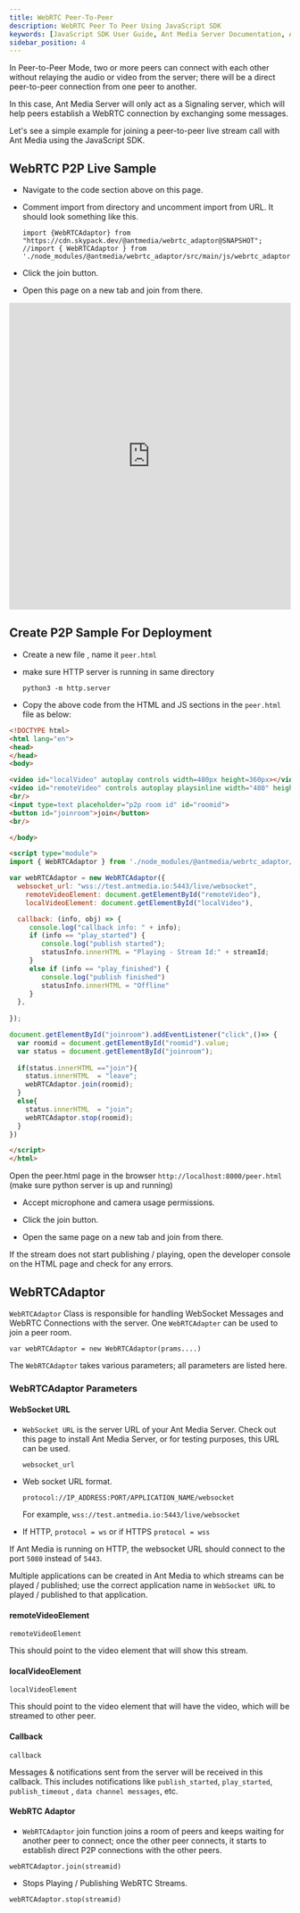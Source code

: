 ```yaml
---
title: WebRTC Peer-To-Peer
description: WebRTC Peer To Peer Using JavaScript SDK 
keywords: [JavaScript SDK User Guide, Ant Media Server Documentation, Ant Media Server Tutorials]
sidebar_position: 4
---
```


In Peer-to-Peer Mode, two or more peers can connect with each other without relaying the audio or video from the server; there will be a direct peer-to-peer connection from one peer to another. 

In this case, Ant Media Server will only act as a Signaling server, which will help peers establish a WebRTC connection by exchanging some messages.

Let's see a simple example for joining a peer-to-peer live stream call with Ant Media using the JavaScript SDK.

## WebRTC P2P Live Sample

- Navigate to the code section above on this page.

- Comment import from directory and uncomment import from URL. It should look something like this.

  ```
  import {WebRTCAdaptor} from "https://cdn.skypack.dev/@antmedia/webrtc_adaptor@SNAPSHOT";
  //import { WebRTCAdaptor } from './node_modules/@antmedia/webrtc_adaptor/src/main/js/webrtc_adaptor.js';
  ```

- Click the join button.

- Open this page on a new tab and join from there. 

<iframe height="550" style="width: 100%;" scrolling="no" title="Untitled" src="https://codepen.io/USAMAWIZARD/embed/azoMqdq?default-tab=js&editable=true" frameborder="no" loading="lazy" allowtransparency="true" allowfullscreen="true" allow="camera; microphone; autoplay; encrypted-media"> </iframe>

## Create P2P Sample For Deployment

- Create a new file , name it `peer.html`

- make sure HTTP server is running in same directory

  ```
  python3 -m http.server
  ```

- Copy the above code from the HTML and JS sections in the `peer.html` file as below:

```html
<!DOCTYPE html>
<html lang="en">
<head>
</head>
<body>

<video id="localVideo" autoplay controls width=480px height=360px></video>
<video id="remoteVideo" controls autoplay playsinline width="480" height="360"></video>
<br/>
<input type=text placeholder="p2p room id" id="roomid">
<button id="joinroom">join</button>
<br/>

</body>

<script type="module">
import { WebRTCAdaptor } from './node_modules/@antmedia/webrtc_adaptor/src/main/js/webrtc_adaptor.js';

var webRTCAdaptor = new WebRTCAdaptor({
  websocket_url: "wss://test.antmedia.io:5443/live/websocket",
	remoteVideoElement: document.getElementById("remoteVideo"),
 	localVideoElement: document.getElementById("localVideo"),

  callback: (info, obj) => {
     console.log("callback info: " + info);
     if (info == "play_started") {
        console.log("publish started");
        statusInfo.innerHTML = "Playing - Stream Id:" + streamId; 
     }
     else if (info == "play_finished") {
        console.log("publish finished")
        statusInfo.innerHTML = "Offline"
     }
  },
  
});

document.getElementById("joinroom").addEventListener("click",()=> {
  var roomid = document.getElementById("roomid").value;
  var status = document.getElementById("joinroom");
  
  if(status.innerHTML =="join"){
    status.innerHTML  = "leave";
    webRTCAdaptor.join(roomid);
  }
  else{
    status.innerHTML  = "join";
    webRTCAdaptor.stop(roomid);
  }
})

</script>
</html>
```

Open the peer.html page in the browser `http://localhost:8000/peer.html`  (make sure python server is up and running)

- Accept microphone and camera usage permissions.

- Click the join button.

- Open the same page on a new tab and join from there. 

If the stream does not start publishing / playing, open the developer console on the HTML page and check for any errors.

## WebRTCAdaptor

`WebRTCAdaptor` Class is responsible for handling WebSocket Messages and WebRTC Connections with the server.
One `WebRTCAdapter` can be used to join a peer room.

```
var webRTCAdaptor = new WebRTCAdaptor(prams....)
```

The `WebRTCAdaptor` takes various parameters; all parameters are listed here. 

### WebRTCAdaptor Parameters


#### WebSocket URL

- `WebSocket URL` is the server URL of your Ant Media Server. Check out this page to install Ant Media Server, or for testing purposes, this URL can be used. 

  ```
  websocket_url
  ```

- Web socket URL format.

  ```
  protocol://IP_ADDRESS:PORT/APPLICATION_NAME/websocket
  ```

    For example, `wss://test.antmedia.io:5443/live/websocket`

- If HTTP,  `protocol = ws` or if HTTPS `protocol = wss`

If Ant Media is running on HTTP, the websocket URL should connect to the port `5080` instead of `5443`.

Multiple applications can be created in Ant Media to which streams can be played / published; use the correct application name in `WebSocket URL` to played / published to that application.

#### remoteVideoElement

```
remoteVideoElement
```

This should point to the video element that will show this stream.

#### localVideoElement

```
localVideoElement
```

This should point to the video element that will have the video, which will be streamed to other peer.

#### Callback

```
callback
```

Messages & notifications sent from the server will be received in this callback. This includes notifications like `publish_started`, `play_started`, `publish_timeout` , `data channel messages`, etc.

#### WebRTC Adaptor

- `WebRTCAdaptor` join function joins a room of peers and keeps waiting for another peer to connect; once the other peer connects, it starts to establish direct P2P connections with the other peers.

```
webRTCAdaptor.join(streamid)
```

- Stops Playing / Publishing WebRTC Streams.

```
webRTCAdaptor.stop(streamid)
```
